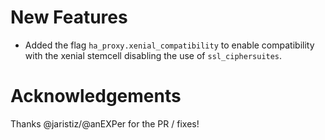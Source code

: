 # New Features
- Added the flag `ha_proxy.xenial_compatibility` to enable compatibility with the xenial stemcell disabling the use of `ssl_ciphersuites`.

# Acknowledgements

Thanks @jaristiz/@anEXPer for the PR / fixes!
